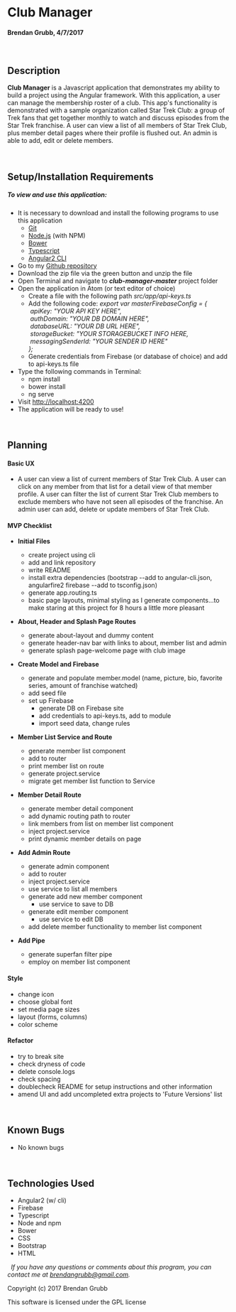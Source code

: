 # **Club Manager**
#### Brendan Grubb, 4/7/2017


&nbsp;
## Description
**Club Manager** is a Javascript application that demonstrates my ability to build a project using the Angular framework. With this application, a user can manage the membership roster of a club. This app's functionality is demonstrated with a sample organization called Star Trek Club: a group of Trek fans that get together monthly to watch and discuss episodes from the Star Trek franchise. A user can view a list of all members of Star Trek Club, plus member detail pages where their profile is flushed out. An admin is able to add, edit or delete members.

&nbsp;
## Setup/Installation Requirements
##### _To view and use this application:_
* It is necessary to download and install the following programs to use this application
  * [Git](https://git-scm.com/)
  * [Node.js](https://nodejs.org/) (with NPM)
  * [Bower](https://bower.io/)
  * [Typescript](https://www.npmjs.com/package/typescript)
  * [Angular2 CLI](https://github.com/angular/angular-cli)
* Go to my [Github repository](https://github.com/Brendangrubb/meal-tracker)
* Download the zip file via the green button and unzip the file
* Open Terminal and navigate to **_club-manager-master_** project folder
* Open the application in Atom (or text editor of choice)
  * Create a file with the following path _src/app/api-keys.ts_
  * Add the following code:
      _export var masterFirebaseConfig = {<br>
      &nbsp;apiKey: "YOUR API KEY HERE",<br>
      &nbsp;authDomain: "YOUR DB DOMAIN HERE",<br>
      &nbsp;databaseURL: "YOUR DB URL HERE",<br>
      &nbsp;storageBucket: "YOUR STORAGEBUCKET INFO HERE,<br>
      &nbsp;messagingSenderId: "YOUR SENDER ID HERE"<br>
    };_
  * Generate credentials from Firebase (or database of choice) and add to api-keys.ts file
* Type the following commands in Terminal:
  * npm install
  * bower install
  * ng serve
* Visit [http://localhost:4200](http://localhost:4200)
* The application will be ready to use!


&nbsp;
## Planning

#### Basic UX
* A user can view a list of current members of Star Trek Club. A user can click on any member from that list for a detail view of that member profile. A user can filter the list of current Star Trek Club members to exclude members who have not seen all episodes of the franchise. An admin user can add, delete or update members of Star Trek Club.

#### MVP Checklist
  * **Initial Files**
    * create project using cli
    * add and link repository
    * write README
    * install extra dependencies  (bootstrap --add to angular-cli.json, angularfire2 firebase --add to tsconfig.json)
    * generate app.routing.ts
    * basic page layouts, minimal styling as I generate components...to make staring at this project for 8 hours a little more pleasant

  * **About, Header and Splash Page Routes**
    * generate about-layout and dummy content
    * generate header-nav bar with links to about, member list and admin
    * generate splash page-welcome page with club image

  * **Create Model and Firebase**
    * generate and populate member.model (name, picture, bio, favorite series, amount of franchise watched)
    * add seed file
    * set up Firebase
      * generate DB on Firebase site
      * add credentials to api-keys.ts, add to module
      * import seed data, change rules

  * **Member List Service and Route**
    * generate member list component
    * add to router
    * print member list on route
    * generate project.service
    * migrate get member list function to Service

  * **Member Detail Route**
    * generate member detail component
    * add dynamic routing path to router
    * link members from list on member list component
    * inject project.service
    * print dynamic member details on page

  * **Add Admin Route**
    * generate admin component
    * add to router
    * inject project.service
    * use service to list all members
    * generate add new member component
      * use service to save to DB
    * generate edit member component
      * use service to edit DB
    * add delete member functionality to member list component

  * **Add Pipe**
    * generate superfan filter pipe
    * employ on member list component


#### Style
  * change icon
  * choose global font
  * set media page sizes
  * layout (forms, columns)
  * color scheme

#### Refactor
  * try to break site
  * check dryness of code
  * delete console.logs
  * check spacing
  * doublecheck README for setup instructions and other information
  * amend UI and add uncompleted extra projects to 'Future Versions' list


&nbsp;
## Known Bugs
* No known bugs

&nbsp;
## Technologies Used
* Angular2 (w/ cli)
* Firebase
* Typescript
* Node and npm
* Bower
* CSS
* Bootstrap
* HTML

&nbsp;
_If you have any questions or comments about this program, you can contact me at [brendangrubb@gmail.com](mailto:brendangrubb@gmail.com)._

Copyright (c) 2017 Brendan Grubb

This software is licensed under the GPL license
